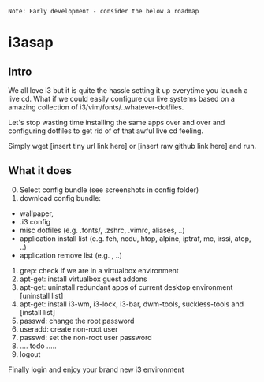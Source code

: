 ~~~
Note: Early development - consider the below a roadmap
~~~

# i3asap
## Intro
We all love i3 but it is quite the hassle setting it up everytime you launch a live cd.
What if we could easily configure our live systems based on a amazing collection
 of i3/vim/fonts/..whatever-dotfiles. 
 
Let's stop wasting time installing the same apps over and over and configuring dotfiles
 to get rid of of that awful live cd feeling.
  
Simply wget [insert tiny url link here] or [insert raw github link here] and run. 

## What it does
0. Select config bundle (see screenshots in config folder)
3. download config bundle: 
  - wallpaper, 
  - .i3 config
  - misc dotfiles (e.g. .fonts/, .zshrc, .vimrc, aliases, ..)
  - application install list (e.g. feh, ncdu, htop, alpine, iptraf, mc, irssi, atop, ..)
  - application remove list (e.g. , ..)
1. grep: check if we are in a virtualbox environment 
1. apt-get: install virtualbox guest addons
2. apt-get: uninstall redundant apps of current desktop environment [uninstall list]
3. apt-get: install i3-wm, i3-lock, i3-bar, dwm-tools, suckless-tools and [install list]
5. passwd: change the root password
4. useradd: create non-root user 
5. passwd: set the non-root user password 
4. .... todo .....
8. logout

Finally login and enjoy your brand new i3 environment
